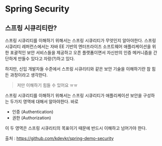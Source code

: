 # Spring Security



## 스프링 시큐리티란?

스프링 시큐리티를 이해하기 위해서는 스프링 시큐리티가 무엇인지 알아야한다. 스프링 시큐리티 레퍼런스에서는 자바 EE 기반의 엔터프라이즈 소프트웨어 애플리케이션을 위한 포괄적인 보안 서비스들을 제공하고 오픈 플랫폼이면서 자신만의 인증 메커니즘을 간단하게 만들수 있다고 자랑(?)하고 있다.



하지만, 신입 개발자들 수준에서 스프링 시큐리티와 같은 보안 기술을 이해하기란 참 힘든 과정이라고 생각한다. 

> 저만 이해하기 힘들 수 있어요 ㅠㅠ



스프링 시큐리티를 이해하기 위해서는 스프링 시큐리티가 애플리케이션 보안을 구성하는 두가지 영역에 대해서 알아야한다.  바로

- 인증 (Authentication)
- 권한 (Authorization)

이 두 영역은 스프링 시큐리티의 목표이기 때문에 반드시 이해하고 넘어가야 한다.





출처 : https://github.com/kdevkr/spring-demo-security